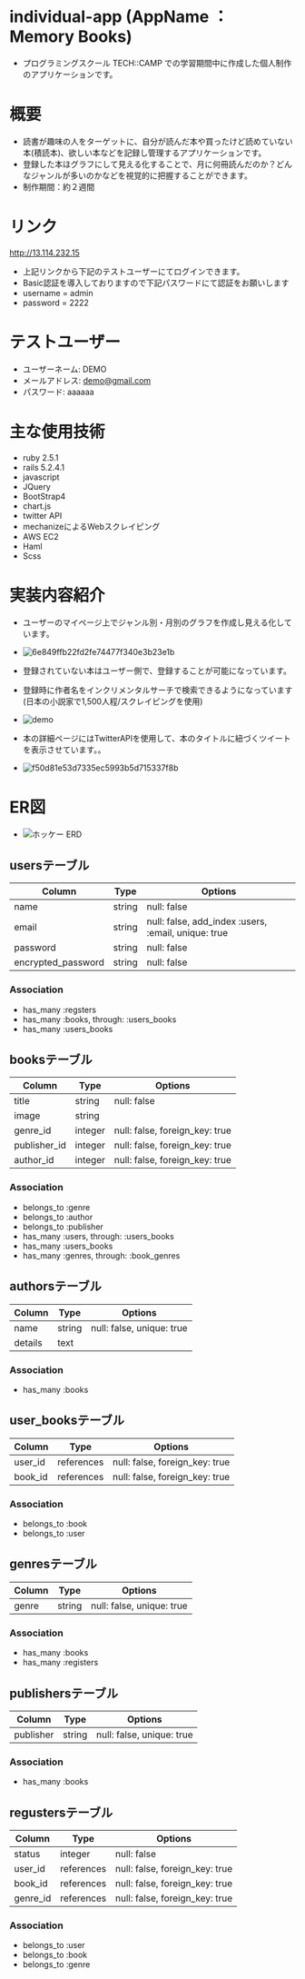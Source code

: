 # individual-app (AppName ： Memory Books)

* プログラミングスクール TECH::CAMP での学習期間中に作成した個人制作のアプリケーションです。

# 概要

* 読書が趣味の人をターゲットに、自分が読んだ本や買ったけど読めていない本(積読本)、欲しい本などを記録し管理するアプリケーションです。
* 登録した本ほグラフにして見える化することで、月に何冊読んだのか？どんなジャンルが多いのかなどを視覚的に把握することができます。
* 制作期間：約２週間


# リンク

http://13.114.232.15
* 上記リンクから下記のテストユーザーにてログインできます。
* Basic認証を導入しておりますので下記パスワードにて認証をお願いします
* username = admin
* password = 2222


# テストユーザー

* ユーザーネーム: DEMO
* メールアドレス: demo@gmail.com
* パスワード: aaaaaa


# 主な使用技術

* ruby 2.5.1
* rails 5.2.4.1
* javascript
* JQuery
* BootStrap4
* chart.js
* twitter API
* mechanizeによるWebスクレイピング
* AWS EC2
* Haml
* Scss

# 実装内容紹介

* ユーザーのマイページ上でジャンル別・月別のグラフを作成し見える化しています。
* ![6e849ffb22fd2fe74477f340e3b23e1b](https://user-images.githubusercontent.com/59963342/77434849-d46cce80-6e24-11ea-9708-b388b79ecb7d.gif)

* 登録されていない本はユーザー側で、登録することが可能になっています。
* 登録時に作者名をインクリメンタルサーチで検索できるようになっています(日本の小説家で1,500人程/スクレイピングを使用)
* ![demo](https://user-images.githubusercontent.com/59963342/77432352-49d6a000-6e21-11ea-9228-ba7be59d0df7.gif)

* 本の詳細ページにはTwitterAPIを使用して、本のタイトルに紐づくツイートを表示させています。。
* ![f50d81e53d7335ec5993b5d715337f8b](https://user-images.githubusercontent.com/59963342/77435249-6b398b00-6e25-11ea-9940-7531d290d7aa.gif)


# ER図
* ![ホッケー ERD](https://user-images.githubusercontent.com/59963342/77494336-d6687900-6e88-11ea-8e65-f590e0f3ddb5.jpeg)



## usersテーブル

|Column|Type|Options|
|------|----|-------|
|name|string|null: false|
|email|string|null: false, add_index :users, :email, unique: true|
|password|string|null: false|
|encrypted_password|string|null: false|

### Association
- has_many :regsters
- has_many :books, through: :users_books
- has_many :users_books


## booksテーブル

|Column|Type|Options|
|------|----|-------|
|title|string|null: false|
|image|string||
|genre_id|integer|null: false, foreign_key: true|
|publisher_id|integer|null: false, foreign_key: true|
|author_id|integer|null: false, foreign_key: true|

### Association
- belongs_to :genre
- belongs_to :author
- belongs_to :publisher
- has_many :users, through: :users_books
- has_many :users_books
- has_many :genres, through: :book_genres

## authorsテーブル

|Column|Type|Options|
|------|----|-------|
|name|string|null: false, unique: true|
|details|text||


### Association
- has_many :books


## user_booksテーブル
|Column|Type|Options|
|------|----|-------|
|user_id|references|null: false, foreign_key: true|
|book_id|references|null: false, foreign_key: true|

### Association
- belongs_to :book
- belongs_to :user


## genresテーブル

|Column|Type|Options|
|------|----|-------|
|genre|string|null: false, unique: true|

### Association
- has_many :books
- has_many :registers

## publishersテーブル

|Column|Type|Options|
|------|----|-------|
|publisher|string|null: false, unique: true|

### Association
- has_many :books


## regustersテーブル
|Column|Type|Options|
|------|----|-------|
|status|integer|null: false|
|user_id|references|null: false, foreign_key: true|
|book_id|references|null: false, foreign_key: true|
|genre_id|references|null: false, foreign_key: true|

### Association
- belongs_to :user
- belongs_to :book
- belongs_to :genre
